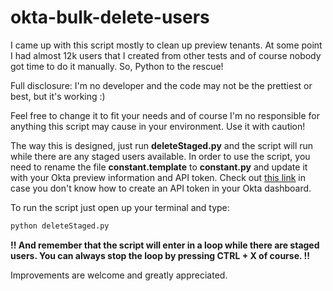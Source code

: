 # okta-bulk-delete-users
I came up with this script mostly to clean up preview tenants. At some point I had almost 12k users that I created from other tests and of course nobody got time to do it manually. So, Python to the rescue!

Full disclosure: I'm no developer and the code may not be the prettiest or best, but it's working :)

Feel free to change it to fit your needs and of course I'm no responsible for anything this script may cause in your environment. Use it with caution!

The way this is designed, just run **deleteStaged.py** and the script will run while there are any staged users available. In order to use the script, you need to rename the file **constant.template** to **constant.py** and update it with your Okta preview information and API token. Check out [this link](https://support.okta.com/help/s/article/How-do-I-create-an-API-token) in case you don't know how to create an API token in your Okta dashboard.

To run the script just open up your terminal and type:

```bash
python deleteStaged.py
```
**!! And remember that the script will enter in a loop while there are staged users. You can always stop the loop by pressing CTRL + X of course. !!**

Improvements are welcome and greatly appreciated.

